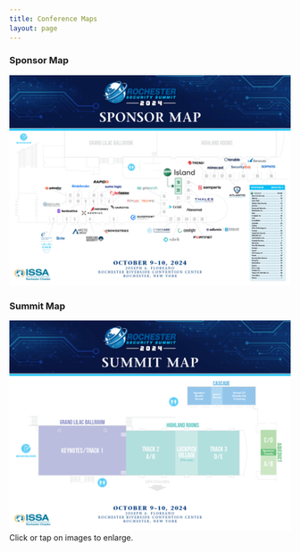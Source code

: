 ```yaml
---
title: Conference Maps
layout: page
---
```

<div class="container">
  <div class="row">
    <div class="col-md-6">
	<h3>Sponsor Map</h3>
	<a href="/2024/RSS2024_Map-SPONSOR.png" data-fslightbox="gallery"><img src="/2024/RSS2024_map-SPONSOR.png" class="img-responsive" alt="2024 Sponsor Map"></a><br>
    </div>
    <div class="col-md-6">
	<h3>Summit Map</h3>
	<a href="/2024/RSS2024_Map-SUMMIT.png" data-fslightbox="gallery"><img src="/2024/RSS2024_Map-SUMMIT.png" class="img-responsive" alt="2024 Summit Map"></a><br>
    </div>
  </div>
  <div class="col-md-12 text-center">Click or tap on images to enlarge.</div>
</div>